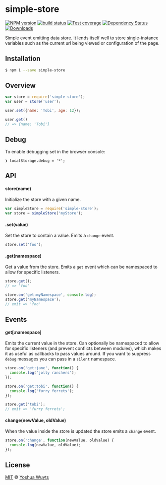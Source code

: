 # simple-store
[![NPM version][npm-image]][npm-url]
[![build status][travis-image]][travis-url]
[![Test coverage][coveralls-image]][coveralls-url]
[![Dependency Status][david-image]][david-url]
[![Downloads][downloads-image]][downloads-url]

Simple event emitting data store. It lends itself well to store
single-instance variables such as the current url being viewed or configuration
of the page.

## Installation
```bash
$ npm i --save simple-store
```
## Overview
```js
var store = require('simple-store');
var user = store('user');

user.set({name: 'Tobi', age: 12});

user.get()
// => {name: 'Tobi'}
```

## Debug
To enable debugging set in the browser console:
```
❯ localStorage.debug = '*';
```

## API
#### store(name)
Initialize the store with a given name.
```js
var simpleStore = require('simple-store');
var store = simpleStore('myStore');
```

#### .set(value)
Set the store to contain a value. Emits a `change` event.
```js
store.set('foo');
```

#### .get(namespace)
Get a value from the store. Emits a `get` event which can
be namespaced to allow for specific listeners.
```js
store.get();
// => 'foo'

store.on('get:myNamespace', console.log);
store.get('myNamespace');
// emit => 'foo'
```

## Events
#### get[:namespace]
Emits the current value in the store. Can optionally be namespaced to allow for
specific listeners (and prevent conflicts between modules), which makes it as
useful as callbacks to pass values around. If you want to suppress `debug`
messages you can pass in a `silent` namespace.
```js
store.on('get:jane', function() {
  console.log('jolly ranchers');
});

store.on('get:tobi', function() {
  console.log('furry ferrets');
});

store.get('tobi');
// emit => 'furry ferrets';
```

#### change(newValue, oldValue)
When the value inside the store is updated the store emits a `change` event.
```js
store.on('change', function(newValue, oldValue) {
  console.log(newValue, oldValue);
});
```

## License
[MIT](https://tldrlegal.com/license/mit-license) ©
[Yoshua Wuyts](yoshuawuyts.com)

[npm-image]: https://img.shields.io/npm/v/simple-store.svg?style=flat-square
[npm-url]: https://npmjs.org/package/simple-store
[travis-image]: https://img.shields.io/travis/yoshuawuyts/simple-store.svg?style=flat-square
[travis-url]: https://travis-ci.org/yoshuawuyts/simple-store
[coveralls-image]: https://img.shields.io/coveralls/yoshuawuyts/simple-store.svg?style=flat-square
[coveralls-url]: https://coveralls.io/r/yoshuawuyts/simple-store?branch=master
[david-image]: http://img.shields.io/david/yoshuawuyts/simple-store.svg?style=flat-square
[david-url]: https://david-dm.org/yoshuawuyts/simple-store
[downloads-image]: http://img.shields.io/npm/dm/simple-store.svg?style=flat-square
[downloads-url]: https://npmjs.org/package/simple-store


[dad]: http://github.com/yoshuawuyts/dad

